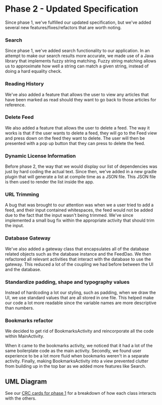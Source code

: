# Phase 2 - Updated Specification
Since phase 1, we've fulfilled our updated specification, but we've added several new features/fixes/refactors
that are worth noting.

### Search
Since phase 1, we've added search functionality to our application. In an attempt to make our
search results more accurate, we made use of a Java library that implements fuzzy string matching.
Fuzzy string matching allows us to approximate how well a string can match a given string, instead of
doing a hard equality check.


### Reading History
We've also added a feature that allows the user to view any articles that have been marked as read
should they want to go back to those articles for reference.

### Delete Feed

We also added a feature that allows the user to delete a feed. The way it works is that if the user
wants to delete a feed, they will go to the Feed view and press down on the feed they want to delete.
The user will then be presented with a pop up button that they can press to delete the feed.


### Dynamic License Information

Before phase 2, the way that we would display our list of dependencies was just by hard coding the actual text. 
Since then, we've added in a new gradle plugin that will generate a list at compile time as a JSON file. This
JSON file is then used to render the list inside the app.


### URL Trimming

A bug that was brought to our attention was when we a user tried to add a feed, and their input
contained whitespaces, the feed would not be added due to the fact that the input wasn't being trimmed.
We've since implemented a small bug fix within the appropriate activity that should trim the input.

### Database Gateway
We've also added a gateway class that encapsulates all of the database related objects such as the database
instance and the FeedDao. We then refactored all relevant activities that interact with the database to use
the gateway. This reduced a lot of the coupling we had before between the UI and the database. 

### Standardize padding, shape and typography values  

Instead of hardcoding a lot our styling, such as padding, when we draw the UI, we use standard values
that are all stored in one file. This helped make our code a lot more readable since the variable names
are more descriptive than numbers. 

### Bookmarks refactor

We decided to get rid of BookmarksActivity and reincorporate all the code within MainActivity.

When it came to the bookmarks activity, we noticed that it had a lot of the same boilerplate code as
the main activity. Secondly, we found user experience to be a lot more fluid when bookmarks weren't in
a separate activity. Finally, making BookmarksActivity into a view prevented clutter from building up
in the top bar as we added more features like Search.

## UML Diagram

See our [CRC cards for phase 1](https://github.com/tminions/binocularss/blob/main/phase1/phase1-crc.md) for a breakdown of how each class interacts with the others.